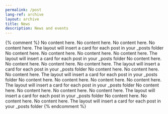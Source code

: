 ```yaml
---
permalink: /post
lang-ref: archive
layout: archive
title: News
description: News and events
---
```


{% comment %}
  No content here. No content here. No content here. No content here. The layout will insert a card for each post in your _posts folder No content here. No content here. No content here. No content here. The layout will insert a card for each post in your _posts folder No content here. No content here. No content here. No content here. The layout will insert a card for each post in your _posts folder No content here. No content here. No content here. The layout will insert a card for each post in your _posts folder No content here. No content here. No content here. No content here. The layout will insert a card for each post in your _posts folder No content here. No content here. No content here. No content here. The layout will insert a card for each post in your _posts folder No content here. No content here. No content here. The layout will insert a card for each post in your _posts folder
{% endcomment %}